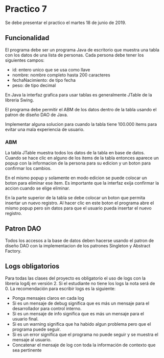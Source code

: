 # Practico 7
Se debe presentar el practico el martes 18 de junio de 2019.
## Funcionalidad
El programa debe ser un programa Java de escritorio que muestra una tabla con los datos de una lista de personas. Cada persona debe tener los siguientes campos:
* id: entero unico que se usa como llave
* nombre: nombre completo hasta 200 caracteres
* fechaNacimiento: de tipo fecha
* peso: de tipo decimal 

En Java la interfaz grafica para usar tablas es generalmente JTable de la libreria Swing.

El programa debe permitir el ABM de los datos dentro de la tabla usando el patron de diseño DAO de Java.

Implementar alguna solucion para cuando la tabla tiene 100.000 items para evitar una mala experiencia de usuario.

### ABM
La tabla JTable muestra todos los datos de la tabla en base de datos.
Cuando se hace clic en alguno de los items de la tabla entonces aparece un popup con la informacion de la persona para su edicion y un boton para confirmar los cambios.

En el mismo popup y solamente en modo edicion se puede colocar un boton para eliminar ese item. Es importante que la interfaz exija confirmar la accion cuando se elige eliminar.

En la parte superior de la tabla se debe colocar un boton que permita insertar un nuevo registro. Al hacer clic en este boton el programa abre el mismo popup pero sin datos para que el usuario pueda insertar el nuevo registro.

## Patron DAO
Todos los accesos a la base de datos deben hacerse usando el patron de diseño DAO con la implementacion de los patrones Singleton y Abstract Factory.

## Logs obligatorios
Para todas las clases del proyecto es obligatorio el uso de logs con 
la libreria log4j en versión 2. Si el estudiante no tiene los logs 
la nota será de 0. La recomendación para escribir logs es la siguiente:
 - Ponga mensajes claros en cada log
 - Si es un mensaje de debug significa que es más un mensaje para el desarrollador para control interno.
 - Si es un mensaje de info significa que es más un mensaje para el usuario final.
 - Si es un warning significa que ha habido algun problema pero que el programa puede seguir.
 - Si es un error significa que el programa no puede seguir y se muestra el mensaje al usuario.
 - Concatenar el mensaje de log con toda la información de contexto que sea pertinente

